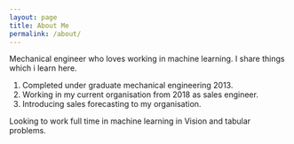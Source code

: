 ```yaml
---
layout: page
title: About Me
permalink: /about/
---
```


Mechanical engineer who loves working in machine learning. I share things which i learn here.

1. Completed under graduate mechanical engineering 2013.
2. Working in my current organisation from 2018 as sales engineer.
3. Introducing sales forecasting to my organisation.

Looking to work full time in machine learning in Vision and tabular problems.
